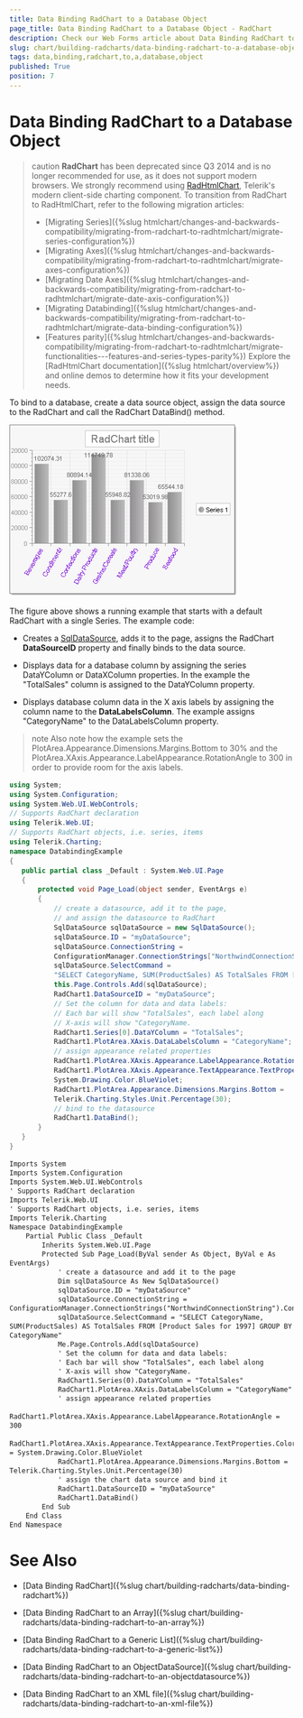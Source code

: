 ```yaml
---
title: Data Binding RadChart to a Database Object
page_title: Data Binding RadChart to a Database Object - RadChart
description: Check our Web Forms article about Data Binding RadChart to a Database Object.
slug: chart/building-radcharts/data-binding-radchart-to-a-database-object
tags: data,binding,radchart,to,a,database,object
published: True
position: 7
---
```


# Data Binding RadChart to a Database Object

>caution **RadChart** has been deprecated since Q3 2014 and is no longer recommended for use, as it does not support modern browsers. We strongly recommend using [RadHtmlChart](https://www.telerik.com/products/aspnet-ajax/html-chart.aspx), Telerik's modern client-side charting component. 
>To transition from RadChart to RadHtmlChart, refer to the following migration articles:
> - [Migrating Series]({%slug htmlchart/changes-and-backwards-compatibility/migrating-from-radchart-to-radhtmlchart/migrate-series-configuration%})
> - [Migrating Axes]({%slug htmlchart/changes-and-backwards-compatibility/migrating-from-radchart-to-radhtmlchart/migrate-axes-configuration%})
> - [Migrating Date Axes]({%slug htmlchart/changes-and-backwards-compatibility/migrating-from-radchart-to-radhtmlchart/migrate-date-axis-configuration%})
> - [Migrating Databinding]({%slug htmlchart/changes-and-backwards-compatibility/migrating-from-radchart-to-radhtmlchart/migrate-data-binding-configuration%})
> - [Features parity]({%slug htmlchart/changes-and-backwards-compatibility/migrating-from-radchart-to-radhtmlchart/migrate-functionalities---features-and-series-types-parity%})
>Explore the [RadHtmlChart documentation]({%slug htmlchart/overview%}) and online demos to determine how it fits your development needs.

To bind to a database, create a data source object, assign the data source to the RadChart and call the RadChart DataBind() method.

![RadChart bound to a SqlDataSource](images/radchart-building008.png)

The figure above shows a running example that starts with a default RadChart with a single Series. The example code:

* Creates a [SqlDataSource](https://msdn2.microsoft.com/en-us/library/system.web.ui.webcontrols.sqldatasource.aspx), adds it to the page, assigns the RadChart **DataSourceID** property and finally binds to the data source.

* Displays data for a database column by assigning the series DataYColumn or DataXColumn properties. In the example the "TotalSales" column is assigned to the DataYColumn property.

* Displays database column data in the X axis labels by assigning the column name to the **DataLabelsColumn**. The example assigns "CategoryName" to the DataLabelsColumn property.

>note Also note how the example sets the PlotArea.Appearance.Dimensions.Margins.Bottom to 30% and the PlotArea.XAxis.Appearance.LabelAppearance.RotationAngle to 300 in order to provide room for the axis labels.

````C#     
using System;
using System.Configuration;
using System.Web.UI.WebControls;
// Supports RadChart declaration
using Telerik.Web.UI;
// Supports RadChart objects, i.e. series, items
using Telerik.Charting;
namespace DatabindingExample
{
   public partial class _Default : System.Web.UI.Page
   {
	   protected void Page_Load(object sender, EventArgs e)
	   {
		   // create a datasource, add it to the page,
		   // and assign the datasource to RadChart
		   SqlDataSource sqlDataSource = new SqlDataSource();
		   sqlDataSource.ID = "myDataSource";
		   sqlDataSource.ConnectionString =
		   ConfigurationManager.ConnectionStrings["NorthwindConnectionString"].ConnectionString;
		   sqlDataSource.SelectCommand =
		   "SELECT CategoryName, SUM(ProductSales) AS TotalSales FROM [Product Sales for 1997] GROUP BY CategoryName";
		   this.Page.Controls.Add(sqlDataSource);
		   RadChart1.DataSourceID = "myDataSource";
		   // Set the column for data and data labels:
		   // Each bar will show "TotalSales", each label along
		   // X-axis will show "CategoryName.
		   RadChart1.Series[0].DataYColumn = "TotalSales";
		   RadChart1.PlotArea.XAxis.DataLabelsColumn = "CategoryName";
		   // assign appearance related properties
		   RadChart1.PlotArea.XAxis.Appearance.LabelAppearance.RotationAngle = 300;
		   RadChart1.PlotArea.XAxis.Appearance.TextAppearance.TextProperties.Color =
		   System.Drawing.Color.BlueViolet;
		   RadChart1.PlotArea.Appearance.Dimensions.Margins.Bottom =
		   Telerik.Charting.Styles.Unit.Percentage(30);
		   // bind to the datasource
		   RadChart1.DataBind();
	   }
   }
} 			
````
````VB	
Imports System
Imports System.Configuration
Imports System.Web.UI.WebControls
' Supports RadChart declaration
Imports Telerik.Web.UI
' Supports RadChart objects, i.e. series, items
Imports Telerik.Charting
Namespace DatabindingExample
	Partial Public Class _Default
		Inherits System.Web.UI.Page
		Protected Sub Page_Load(ByVal sender As Object, ByVal e As EventArgs)
			' create a datasource and add it to the page
			Dim sqlDataSource As New SqlDataSource()
			sqlDataSource.ID = "myDataSource"
			sqlDataSource.ConnectionString = ConfigurationManager.ConnectionStrings("NorthwindConnectionString").ConnectionString
			sqlDataSource.SelectCommand = "SELECT CategoryName, SUM(ProductSales) AS TotalSales FROM [Product Sales for 1997] GROUP BY CategoryName"
			Me.Page.Controls.Add(sqlDataSource)
			' Set the column for data and data labels:
			' Each bar will show "TotalSales", each label along
			' X-axis will show "CategoryName.
			RadChart1.Series(0).DataYColumn = "TotalSales"
			RadChart1.PlotArea.XAxis.DataLabelsColumn = "CategoryName"
			' assign appearance related properties
			RadChart1.PlotArea.XAxis.Appearance.LabelAppearance.RotationAngle = 300
			RadChart1.PlotArea.XAxis.Appearance.TextAppearance.TextProperties.Color = System.Drawing.Color.BlueViolet
			RadChart1.PlotArea.Appearance.Dimensions.Margins.Bottom = Telerik.Charting.Styles.Unit.Percentage(30)
			' assign the chart data source and bind it
			RadChart1.DataSourceID = "myDataSource"
			RadChart1.DataBind()
		End Sub
	End Class
End Namespace	
````

# See Also

 * [Data Binding RadChart]({%slug chart/building-radcharts/data-binding-radchart%})

 * [Data Binding RadChart to an Array]({%slug chart/building-radcharts/data-binding-radchart-to-an-array%})

 * [Data Binding RadChart to a Generic List]({%slug chart/building-radcharts/data-binding-radchart-to-a-generic-list%})

 * [Data Binding RadChart to an ObjectDataSource]({%slug chart/building-radcharts/data-binding-radchart-to-an-objectdatasource%})

 * [Data Binding RadChart to an XML file]({%slug chart/building-radcharts/data-binding-radchart-to-an-xml-file%})

